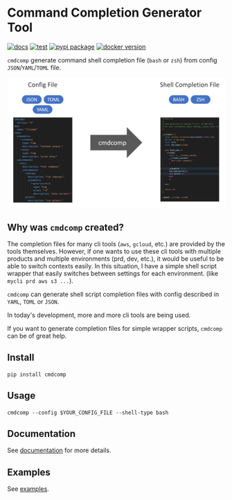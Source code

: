 # Command Completion Generator Tool

<!-- --8<-- [start:badges] -->

[![docs](https://github.com/yassun7010/cmdcomp/actions/workflows/publish-mkdocs.yml/badge.svg)](https://yassun7010.github.io/cmdcomp/)
[![test](https://github.com/yassun7010/cmdcomp/actions/workflows/test-suite.yml/badge.svg)](https://github.com/yassun7010/cmdcomp/actions)
[![pypi package](https://badge.fury.io/py/cmdcomp.svg)](https://pypi.org/project/cmdcomp)
[![docker version](https://img.shields.io/docker/v/yassun7010/cmdcomp/latest?label=docker%20version)](https://hub.docker.com/r/yassun7010/cmdcomp)

<!-- --8<-- [end:badges] -->

`cmdcomp` generate command shell completion file (`bash` or `zsh`) from config
`JSON`/`YAML`/`TOML` file.

![image](./docs/images/image.png)

## Why was `cmdcomp` created?

The completion files for many cli tools (`aws`, `gcloud`, etc.) are provided by
the tools themselves. However, if one wants to use these cli tools with multiple
products and multiple environments (prd, dev, etc.), it would be useful to be
able to switch contexts easily. In this situation, I have a simple shell script
wrapper that easily switches between settings for each environment. (like
`mycli prd aws s3 ...`).

`cmdcomp` can generate shell script completion files with config described in
`YAML`, `TOML` or `JSON`.

In today's development, more and more cli tools are being used.

If you want to generate completion files for simple wrapper scripts, `cmdcomp`
can be of great help.

## Install

```shell
pip install cmdcomp
```

## Usage

```shell
cmdcomp --config $YOUR_CONFIG_FILE --shell-type bash
```

## Documentation

See [documentation](https://yassun7010.github.io/cmdcomp/) for more details.

## Examples

See [examples](https://github.com/yassun7010/cmdcomp/tree/main/examples/v2).
